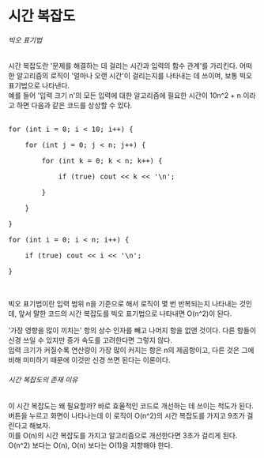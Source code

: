 # 시간 복잡도

###### 빅오 표기법
시간 복잡도란 '문제를 해결하는 데 걸리는 시간과 입력의 함수 관계'를 가리킨다. 어떠한 알고리즘의 로직이 '얼마나 오랜 시간'이 걸리는지를 나타내는 데 쓰이며, 보통 빅오 표기법으로 나타낸다. <br/>
예를 들어 '입력 크기 n'의 모든 입력에 대한 알고리즘에 필요한 시간이 10n^2 + n 이라고 하면 다음과 같은 코드를 상상할 수 있다.<br/>
<br/>
<pre>
for (int i = 0; i < 10; i++) {<br/>
    for (int j = 0; j < n; j++) {<br/>
        for (int k = 0; k < n; k++) {<br/>
            if (true) cout << k << '\n';<br/>
        }<br/>
    }<br/>
}<br/>
for (int i = 0; i < n; i++) {<br/>
    if (true) cout << i << '\n';<br/>
}<br/>
</pre>
<br/>
빅오 표기법이란 입력 범위 n을 기준으로 해서 로직이 몇 번 반복되는지 나타내는 것인데, 앞서 말한 코드의 시간 복잡도를 빅오 표기법으로 나타내면 O(n^2)이 된다.<br/>

'가장 영향을 많이 끼치는' 항의 상수 인자를 빼고 나머지 항을 없앤 것이다. 다른 항들이 신경 쓰일 수 있지만 증가 속도를 고려한다면 그렇지 않다.<br/>
입력 크기가 커질수록 연산량이 가장 많이 커지는 항은 n의 제곱항이고, 다른 것은 그에 비해 미미하기 때문에 이것만 신경 쓰면 된다는 이론이다.<br/>

###### 시간 복잡도의 존재 이유
이 시간 복잡도는 왜 필요할까? 바로 효율적인 코드로 개선하는 데 쓰이는 척도가 된다. 버튼을 누르고 화면이 나타나는데 이 로직이 O(n^2)의 시간 복잡도를 가지고 9초가 걸린다고 해보자.<br/>
이를 O(n)의 시간 복잡도를 가지고 알고리즘으로 개선한다면 3초가 걸리게 된다.<br/>
O(n^2) 보다는 O(n), O(n) 보다는 O(1)을 지향해야 한다.
